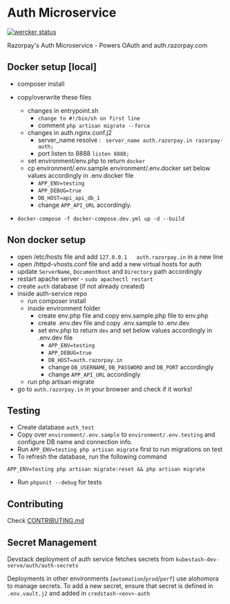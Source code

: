 # Auth Microservice

[![wercker status](https://app.wercker.com/status/f092b0270510fdc892d8c86ab3d7846b/m/master "wercker status")](https://app.wercker.com/project/byKey/f092b0270510fdc892d8c86ab3d7846b)

Razorpay's Auth Microservice - Powers OAuth and auth.razorpay.com

## Docker setup [local]
- composer install
- copy/overwrite these files
  - changes in entrypoint.sh
     - ```change to #!/bin/sh on first line```
     -    comment ```php artisan migrate --force```
  - changes in auth.nginx.conf.j2
      - server_name resolve : ``` server_name auth.razorpay.in razorpay-auth;```
      - port listen to 8888 ```listen 8888;```
  - set environment/env.php to return `docker`
  - cp environment/.env.sample environment/.env.docker
     set below values accordingly in .env.docker file
     - `APP_ENV=testing`
     - `APP_DEBUG=true`
     - `DB_HOST=api_api_db_1`
     - change `APP_API_URL` accordingly.

- `docker-compose -f docker-compose.dev.yml up -d --build`

## Non docker setup
- open /etc/hosts file and add `127.0.0.1	auth.razorpay.in` in a new line
- open /httpd-vhosts.conf file and add a new virtual hosts for auth
- update `ServerName`, `DocumentRoot` and `Directory` path accordingly
- restart apache server - `sudo apachectl restart`
- create `auth` database (if not already created)
- inside auth-service repo
  - run composer install
  - inside environment folder
    - create env.php file and copy env.sample.php file to env.php
    - create .env.dev file and copy .env.sample to .env.dev
    - set env.php to return `dev` and
      set below values accordingly in .env.dev file
      - `APP_ENV=testing`
      - `APP_DEBUG=true`
      - `DB_HOST=auth.razorpay.in`
      - change `DB_USERNAME`, `DB_PASSWORD` and `DB_PORT` accordingly
      - change `APP_API_URL` accordingly
   - run php artisan migrate
 - go to `auth.razorpay.in` in your browser and check if it works!


## Testing

- Create database `auth_test`
- Copy over `environment/.env.sample` to `environment/.env.testing` and configure
DB name and connection info.
- Run `APP_ENV=testing php artisan migrate` first to run migrations on test
- To refresh the database, run the following command
```
APP_ENV=testing php artisan migrate:reset && php artisan migrate
```
- Run `phpunit --debug` for tests

## Contributing
Check [CONTRIBUTING.md](CONTRIBUTING.md)

## Secret Management
Devstack deployment of auth service fetches secrets from `kubestash-dev-serve/auth/auth-secrets`

Deployments in other environments (`automation`/`prod`/`perf`) use alohomora to manage secrets.
To add a new secret, ensure that secret is defined in `.env.vault.j2` and added in `credstash-<env>-auth`
